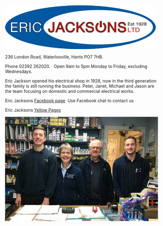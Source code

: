 ![Jacksons Logo](EricJacksons-logo-transparent.png)


236 London Road, Waterlooville, Hants PO7 7HB.

Phone 02392 262020.&nbsp;&nbsp;&nbsp;Open 9am to 5pm Monday to Friday, excluding Wednesdays.


Eric Jackson opened his electrical shop in 1928, now in the third generation the family is still running the business. Peter, Janet, Michael and Jason are the team focusing on domestic and commercial electrical works.

Eric Jacksons [Facebook page](https://www.facebook.com/ericjacksons/)&nbsp;&nbsp;Use Facebook chat to contact us

Eric Jacksons [Yellow Pages](https://www.yell.com/biz/eric-jackson-s-ltd-waterlooville-2660719/)





![Jackson_team](EJacksons.jpg)

